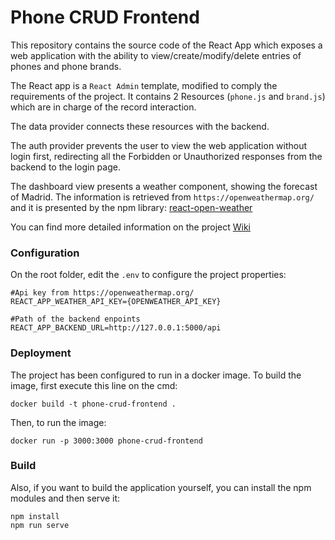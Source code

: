 # Phone CRUD Frontend

This repository contains the source code of the React App which exposes a web application with the ability to view/create/modify/delete entries of phones and phone brands. 

The React app is a `React Admin` template, modified to comply the requirements of the project. It contains 2 Resources (`phone.js` and `brand.js`) which are in charge of the record interaction.

The data provider connects these resources with the backend. 

The auth provider prevents the user to view the web application without login first, redirecting all the Forbidden or Unauthorized responses from the backend to the login page.

The dashboard view presents a weather component, showing the forecast of Madrid. The information is retrieved from `https://openweathermap.org/` and it is presented by the npm library:
[react-open-weather](https://www.npmjs.com/package/react-open-weather)

You can find more detailed information on the project [Wiki](https://github.com/balb0x/phone-crud-frontend/wiki)

### Configuration

On the root folder, edit the `.env` to configure the project properties:

```
#Api key from https://openweathermap.org/
REACT_APP_WEATHER_API_KEY={OPENWEATHER_API_KEY}

#Path of the backend enpoints
REACT_APP_BACKEND_URL=http://127.0.0.1:5000/api
```


### Deployment

The project has been configured to run in a docker image. To build the image, first execute this line on the cmd:

```
docker build -t phone-crud-frontend .
```

Then, to run the image:

```
docker run -p 3000:3000 phone-crud-frontend
```

### Build

Also, if you want to build the application yourself, you can install the npm modules and then serve it:

```
npm install
npm run serve
```